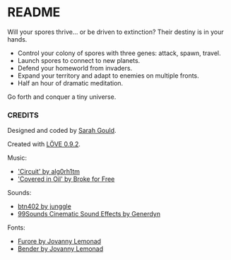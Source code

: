 # README #

Will your spores thrive... or be driven to extinction? Their destiny is in your hands.

- Control your colony of spores with three genes: attack, spawn, travel.
- Launch spores to connect to new planets.
- Defend your homeworld from invaders.
- Expand your territory and adapt to enemies on multiple fronts.
- Half an hour of dramatic meditation.

Go forth and conquer a tiny universe.

### CREDITS ###

Designed and coded by [Sarah Gould](http://www.zenzoa.com).

Created with [LÖVE 0.9.2](https://love2d.org/).

Music:
- ['Circuit' by alg0rh1tm](http://freemusicarchive.org/music/maD__Alg0rh1tm/Clockwork/01_alg0rh1tm_-_Circuit)
- ['Covered in Oil' by Broke for Free](http://freemusicarchive.org/music/Broke_For_Free/Slam_Funk/Broke_For_Free_-_Slam_Funk_-_10_Covered_In_Oil)

Sounds:
- [btn402 by junggle](http://www.freesound.org/people/junggle/sounds/26777/)
- [99Sounds Cinematic Sound Effects by Generdyn](http://99sounds.org/free-sound-effects/)

Fonts:
- [Furore by Jovanny Lemonad](http://www.fontsquirrel.com/fonts/furore)
- [Bender by Jovanny Lemonad](http://www.fontsquirrel.com/fonts/bender)